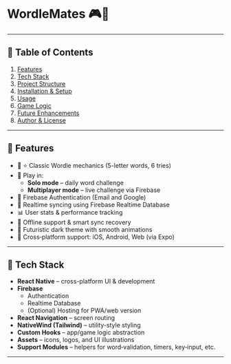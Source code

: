 # WordleMates 🎮🧠


---
## 🔹 Table of Contents
1. [Features](#features)  
2. [Tech Stack](#tech-stack)  
3. [Project Structure](#project-structure)  
4. [Installation & Setup](#installation--setup)  
5. [Usage](#usage)  
6. [Game Logic](#game-logic)  
8. [Future Enhancements](#future-enhancements)  
9. [Author & License](#author--license)

---
## 🔹 Features
- 🧩 ⭐ Classic Wordle mechanics (5-letter words, 6 tries)  
- 👥 Play in:  
  - **Solo mode** – daily word challenge  
  - **Multiplayer mode** – live challenge via Firebase  
- 🔐 Firebase Authentication (Email and Google)  
- 📶 Realtime syncing using Firebase Realtime Database  
- 📊 User stats & performance tracking  
- 💾 Offline support & smart sync recovery  
- 🎨 Futuristic dark theme with smooth animations  
- 📱 Cross‑platform support: iOS, Android, Web (via Expo)

---
## 🔹 Tech Stack
- **React Native** – cross-platform UI & development  
- **Firebase**  
  - Authentication  
  - Realtime Database  
  - (Optional) Hosting for PWA/web version  
- **React Navigation** – screen routing  
- **NativeWind (Tailwind)** – utility-style styling  
- **Custom Hooks** – app/game logic abstraction  
- **Assets** – icons, logos, and UI illustrations  
- **Support Modules** – helpers for word‐validation, timers, key‑input, etc.


---

